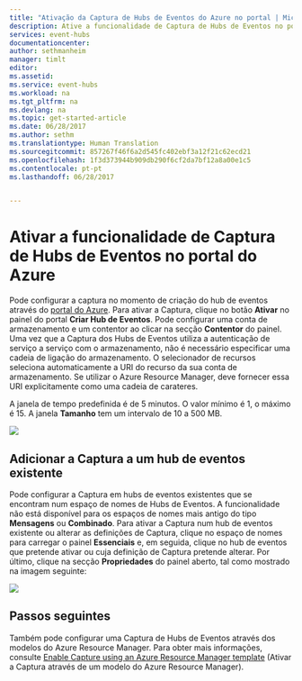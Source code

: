 ```yaml
---
title: "Ativação da Captura de Hubs de Eventos do Azure no portal | Microsoft Docs"
description: Ative a funcionalidade de Captura de Hubs de Eventos no portal do Azure.
services: event-hubs
documentationcenter: 
author: sethmanheim
manager: timlt
editor: 
ms.assetid: 
ms.service: event-hubs
ms.workload: na
ms.tgt_pltfrm: na
ms.devlang: na
ms.topic: get-started-article
ms.date: 06/28/2017
ms.author: sethm
ms.translationtype: Human Translation
ms.sourcegitcommit: 857267f46f6a2d545fc402ebf3a12f21c62ecd21
ms.openlocfilehash: 1f3d373944b909db290f6cf2da7bf12a8a00e1c5
ms.contentlocale: pt-pt
ms.lasthandoff: 06/28/2017


---
```


<a id="enable-event-hubs-capture-using-the-azure-portal" class="xliff"></a>

# Ativar a funcionalidade de Captura de Hubs de Eventos no portal do Azure

Pode configurar a captura no momento de criação do hub de eventos através do [portal do Azure](https://portal.azure.com). Para ativar a Captura, clique no botão **Ativar** no painel do portal **Criar Hub de Eventos**. Pode configurar uma conta de armazenamento e um contentor ao clicar na secção **Contentor** do painel. Uma vez que a Captura dos Hubs de Eventos utiliza a autenticação de serviço a serviço com o armazenamento, não é necessário especificar uma cadeia de ligação do armazenamento. O selecionador de recursos seleciona automaticamente a URI do recurso da sua conta de armazenamento. Se utilizar o Azure Resource Manager, deve fornecer essa URI explicitamente como uma cadeia de carateres.

A janela de tempo predefinida é de 5 minutos. O valor mínimo é 1, o máximo é 15. A janela **Tamanho** tem um intervalo de 10 a 500 MB.

![][1]

<a id="adding-capture-to-an-existing-event-hub" class="xliff"></a>

## Adicionar a Captura a um hub de eventos existente

Pode configurar a Captura em hubs de eventos existentes que se encontram num espaço de nomes de Hubs de Eventos. A funcionalidade não está disponível para os espaços de nomes mais antigo do tipo **Mensagens** ou **Combinado**. Para ativar a Captura num hub de eventos existente ou alterar as definições de Captura, clique no espaço de nomes para carregar o painel **Essenciais** e, em seguida, clique no hub de eventos que pretende ativar ou cuja definição de Captura pretende alterar. Por último, clique na secção **Propriedades** do painel aberto, tal como mostrado na imagem seguinte:

![][2]

[1]: ./media/event-hubs-capture-enable-through-portal/event-hubs-capture1.png
[2]: ./media/event-hubs-capture-enable-through-portal/event-hubs-capture2.png

<a id="next-steps" class="xliff"></a>

## Passos seguintes

Também pode configurar uma Captura de Hubs de Eventos através dos modelos do Azure Resource Manager. Para obter mais informações, consulte [Enable Capture using an Azure Resource Manager template](event-hubs-resource-manager-namespace-event-hub-enable-capture.md) (Ativar a Captura através de um modelo do Azure Resource Manager).

